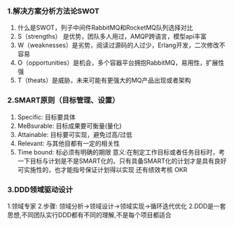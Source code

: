 ### 1.解决方案分析方法论SWOT

 1. 什么是SWOT，列子中间件RabbitMQ和RocketMQ队列选择对比
 2. S（strengths） 是优势，团队多人用过，AMQP跨语言，模型api丰富
 3. W（weaknesses）是劣势，阅读过源码的人过少，Erlang开发，二次修改不容易
 4. O（opportunities）是机会，多个容器平台拥抱RabbitMQ，易用性，扩展性强
 5. T（theats）是威胁，未来可能有更强大的MQ产品出现或者架构
 
 ### 2.SMART原则（目标管理、设置）
 
 1. Specific: 目标要具体
 2. MeBsurable: 目标成果要可衡量(量化)
 3. Attainable: 目标要可实现，避免过高/过低
 4. Relevant: 与其他目都有一定的相关性
 5. Time bound: 标必须有明确的期限
意义:在制定工作目标或者任务目标时，考一下目标与计划是不是SMART化的。只有具备SMART化的计划才是具有良好可实施性的，也才能指号保证计划得以实现
还有绩效考核 OKR

### 3.DDD领域驱动设计
1.领域专家
2.步骤: 领域分析->领域设计->领域实现->循环迭代优化
2.DDD是一套思想,不同团队实行DDD都有不同的理解,不是每个项目都适合
<!--stackedit_data:
eyJoaXN0b3J5IjpbLTc2NDg4NTgxNiwtNjIyOTU5MTU3LDkxNj
U1Njg2NiwtMTI1NjExNjUwNiw0ODQyNDAyMjksLTU1NjI0MTIx
NywtMTcyODE2MjQ5M119
-->